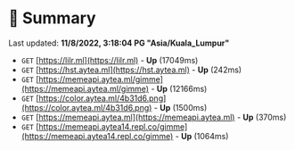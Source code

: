 # 📖 Summary
Last updated: **11/8/2022, 3:18:04 PG "Asia/Kuala_Lumpur"**

- `GET` [https://lilr.ml](https://lilr.ml) - **Up** (17049ms)
- `GET` [https://hst.aytea.ml](https://hst.aytea.ml) - **Up** (242ms)
- `GET` [https://memeapi.aytea.ml/gimme](https://memeapi.aytea.ml/gimme) - **Up** (12166ms)
- `GET` [https://color.aytea.ml/4b31d6.png](https://color.aytea.ml/4b31d6.png) - **Up** (1500ms)
- `GET` [https://memeapi.aytea.ml](https://memeapi.aytea.ml) - **Up** (370ms)
- `GET` [https://memeapi.aytea14.repl.co/gimme](https://memeapi.aytea14.repl.co/gimme) - **Up** (1064ms)
